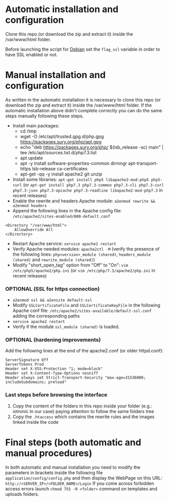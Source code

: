 # Automatic installation and configuration
Clone this repo (or download the zip and extract it) inside the /var/www/html folder.

Before launching the script for [Debian](https://github.com/MDSLab/s4t-iotronic-webinterface/blob/master/scripts/install_dash_Debian.sh) set the ```flag_ssl``` variable in order to have SSL enabled or not.

# Manual installation and configuration
As written in the automatic installation it is necessary to clone this repo (or download the zip and extract it) inside the /var/www/html folder.
If the automatic installation above didn't complete correctly you can do the same steps manually following these steps.

* Install main packages: 
  * cd /tmp
  * wget -O /etc/apt/trusted.gpg.d/php.gpg https://packages.sury.org/php/apt.gpg
  * echo "deb https://packages.sury.org/php/ $(lsb_release -sc) main" | tee /etc/apt/sources.list.d/php7.3.list
  * apt update
  * apt -y install software-properties-common dirmngr apt-transport-https lsb-release ca-certificates
  * apt-get -qq -y install apache2 git unzip
* Install some libraries: ```apt-get install php5 libapache2-mod-php5 php5-curl``` (or ```apt-get install php7.3 php7.3-common php7.3-cli php7.3-curl php7.3-json php7.3-opcache php7.3-readline libapache2-mod-php7.3``` in recent releases)
* Enable the rewrite and headers Apache module: ```a2enmod rewrite && a2enmod headers```
* Append the following lines in the Apache config file: ```/etc/apache2/sites-enabled/000-default.conf```
```
<Directory "/var/www/html">
    AllowOverride All
</Directory>
```
* Restart Apache service: ```service apache2 restart```
* Verify Apache needed modules: ```apache2ctl -M``` (verify the presence of the following lines: ```php<version>_module (shared)```, ```headers_module (shared)``` and ```rewrite_module (shared)```)
* Modify "short_open_tag" option from "Off" to "On": ```vim /etc/php5/apache2/php.ini``` (or ```vim /etc/php/7.3/apache2/php.ini``` in recent releases)

### OPTIONAL (SSL for https connection)
* ```a2enmod ssl && a2ensite default-ssl```
* Modify ```SSLCertificateFile``` and ```SSLCertificateKeyFile``` in the following Apache conf file: ```/etc/apache2/sites-available/default-ssl.conf``` adding the corresponding paths
* ```service apache2 restart```
* Verify if the module ```ssl_module (shared)``` is loaded.


### OPTIONAL (hardening improvements)
Add the following lines at the end of the apache2.conf (or older httpd.conf):
```
ServerSignature Off
ServerTokens Prod
Header set X-XSS-Protection "1; mode=block"
Header set X-Content-Type-Options nosniff
Header always set Strict-Transport-Security "max-age=31536000; includeSubdomains; preload"
```

### Last steps before browsing the interface
1. Copy the content of the folders in this repo inside your folder (e.g.: iotronic in our case) paying attention to follow the same folders tree
2. Copy the ```.htaccess``` which contains the rewrite rules and the images linked inside the code

# Final steps (both automatic and manual procedures)
In both automatic and manual installation you need to modify the parameters in brackets inside the following file ```application/config/config.php``` and then display the WebPage on this URL: ```http://<SERVER_IP>/<FOLDER_NAME>/Login```
If you come across forbidden access errors launch ```chmod 755 -R <folder>``` command on templates and uploads folders.
